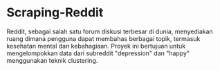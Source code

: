 # Scraping-Reddit
Reddit, sebagai salah satu forum diskusi terbesar di dunia, menyediakan ruang  dimana pengguna dapat membahas berbagai topik, termasuk kesehatan mental dan  kebahagiaan. Proyek ini bertujuan untuk mengelompokkan data dari subreddit "depression" dan  "happy" menggunakan teknik clustering.
